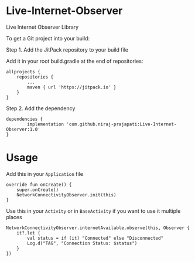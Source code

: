 # Live-Internet-Observer

Live Internet Observer Library

To get a Git project into your build:

Step 1. Add the JitPack repository to your build file

Add it in your root build.gradle at the end of repositories:

	allprojects {
		repositories {
			...
			maven { url 'https://jitpack.io' }
		}
	}
Step 2. Add the dependency

	dependencies {
	        implementation 'com.github.niraj-prajapati:Live-Internet-Observer:1.0'
	}


# Usage

Add this in your `Application` file

    override fun onCreate() {
        super.onCreate()
        NetworkConnectivityObserver.init(this)
    }
    
Use this in your `Activity` or in `BaseActivity` if you want to use it multiple places

    NetworkConnectivityObserver.internetAvailable.observe(this, Observer {
        it?.let {
            val status = if (it) "Connected" else "Disconnected"
            Log.d("TAG", "Connection Status: $status")
        }
    })
